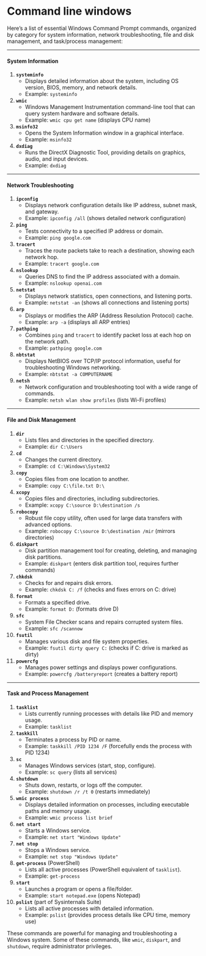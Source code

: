 # Command line windows

Here’s a list of essential Windows Command Prompt commands, organized by category for system information, network troubleshooting, file and disk management, and task/process management:

***

#### **System Information**

1. **`systeminfo`**
   * Displays detailed information about the system, including OS version, BIOS, memory, and network details.
   * Example: `systeminfo`
2. **`wmic`**
   * Windows Management Instrumentation command-line tool that can query system hardware and software details.
   * Example: `wmic cpu get name` (displays CPU name)
3. **`msinfo32`**
   * Opens the System Information window in a graphical interface.
   * Example: `msinfo32`
4. **`dxdiag`**
   * Runs the DirectX Diagnostic Tool, providing details on graphics, audio, and input devices.
   * Example: `dxdiag`

***

#### **Network Troubleshooting**

1. **`ipconfig`**
   * Displays network configuration details like IP address, subnet mask, and gateway.
   * Example: `ipconfig /all` (shows detailed network configuration)
2. **`ping`**
   * Tests connectivity to a specified IP address or domain.
   * Example: `ping google.com`
3. **`tracert`**
   * Traces the route packets take to reach a destination, showing each network hop.
   * Example: `tracert google.com`
4. **`nslookup`**
   * Queries DNS to find the IP address associated with a domain.
   * Example: `nslookup openai.com`
5. **`netstat`**
   * Displays network statistics, open connections, and listening ports.
   * Example: `netstat -an` (shows all connections and listening ports)
6. **`arp`**
   * Displays or modifies the ARP (Address Resolution Protocol) cache.
   * Example: `arp -a` (displays all ARP entries)
7. **`pathping`**
   * Combines `ping` and `tracert` to identify packet loss at each hop on the network path.
   * Example: `pathping google.com`
8. **`nbtstat`**
   * Displays NetBIOS over TCP/IP protocol information, useful for troubleshooting Windows networking.
   * Example: `nbtstat -a COMPUTERNAME`
9. **`netsh`**
   * Network configuration and troubleshooting tool with a wide range of commands.
   * Example: `netsh wlan show profiles` (lists Wi-Fi profiles)

***

#### **File and Disk Management**

1. **`dir`**
   * Lists files and directories in the specified directory.
   * Example: `dir C:\Users`
2. **`cd`**
   * Changes the current directory.
   * Example: `cd C:\Windows\System32`
3. **`copy`**
   * Copies files from one location to another.
   * Example: `copy C:\file.txt D:\`
4. **`xcopy`**
   * Copies files and directories, including subdirectories.
   * Example: `xcopy C:\source D:\destination /s`
5. **`robocopy`**
   * Robust file copy utility, often used for large data transfers with advanced options.
   * Example: `robocopy C:\source D:\destination /mir` (mirrors directories)
6. **`diskpart`**
   * Disk partition management tool for creating, deleting, and managing disk partitions.
   * Example: `diskpart` (enters disk partition tool, requires further commands)
7. **`chkdsk`**
   * Checks for and repairs disk errors.
   * Example: `chkdsk C: /f` (checks and fixes errors on C: drive)
8. **`format`**
   * Formats a specified drive.
   * Example: `format D:` (formats drive D)
9. **`sfc`**
   * System File Checker scans and repairs corrupted system files.
   * Example: `sfc /scannow`
10. **`fsutil`**
    * Manages various disk and file system properties.
    * Example: `fsutil dirty query C:` (checks if C: drive is marked as dirty)
11. **`powercfg`**
    * Manages power settings and displays power configurations.
    * Example: `powercfg /batteryreport` (creates a battery report)

***

#### **Task and Process Management**

1. **`tasklist`**
   * Lists currently running processes with details like PID and memory usage.
   * Example: `tasklist`
2. **`taskkill`**
   * Terminates a process by PID or name.
   * Example: `taskkill /PID 1234 /F` (forcefully ends the process with PID 1234)
3. **`sc`**
   * Manages Windows services (start, stop, configure).
   * Example: `sc query` (lists all services)
4. **`shutdown`**
   * Shuts down, restarts, or logs off the computer.
   * Example: `shutdown /r /t 0` (restarts immediately)
5. **`wmic process`**
   * Displays detailed information on processes, including executable paths and memory usage.
   * Example: `wmic process list brief`
6. **`net start`**
   * Starts a Windows service.
   * Example: `net start "Windows Update"`
7. **`net stop`**
   * Stops a Windows service.
   * Example: `net stop "Windows Update"`
8. **`get-process`** (PowerShell)
   * Lists all active processes (PowerShell equivalent of `tasklist`).
   * Example: `get-process`
9. **`start`**
   * Launches a program or opens a file/folder.
   * Example: `start notepad.exe` (opens Notepad)
10. **`pslist`** (part of Sysinternals Suite)
    * Lists all active processes with detailed information.
    * Example: `pslist` (provides process details like CPU time, memory use)

These commands are powerful for managing and troubleshooting a Windows system. Some of these commands, like `wmic`, `diskpart`, and `shutdown`, require administrator privileges.
